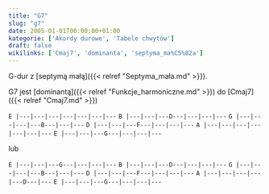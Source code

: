 ```yaml
---
title: "G7"
slug: "g7"
date: 2005-01-01T00:00:00+01:00
kategorie: ['Akordy durowe', 'Tabele chwytów']
draft: false
wikilinks: ['Cmaj7', 'dominanta', 'septyma_ma%C5%82a']
---
```

G-dur z [septymą małą]({{< relref "Septyma_mała.md" >}}).

G7 jest [dominantą]({{< relref "Funkcje_harmoniczne.md" >}}) do [Cmaj7]({{< relref "Cmaj7.md" >}})

`E |---|---|---|---|---|---|---`
`B |---|---|---D---|---|---|---`
`G |---|---|---|---B---|---|---`
`D |---|---|---F---|---|---|---`
`A |---|---|---|---|---|---|---`
`E |---|---|---G---|---|---|---`

lub

`E |---|---|---G---|---|---|---`
`B |---|---|---D---|---|---|---`
`G |---|---|---|---B---|---|---`
`D |---|---|---F---|---|---|---`
`A |---|---|---|---|---D---|---`
`E |---|---|---G---|---|---|---`


